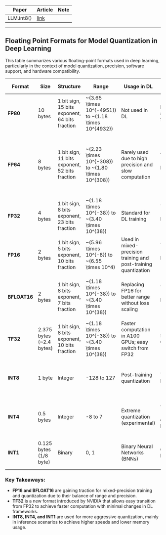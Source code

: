 

| Paper | Article | Note |
|-------|---------|------|
|LLM.int8()|[link](https://huggingface.co/blog/hf-bitsandbytes-integration)|   |



---
## Floating Point Formats for Model Quantization in Deep Learning

This table summarizes various floating-point formats used in deep learning, particularly in the context of model quantization, precision, software support, and hardware compatibility.

| Format       | Size                          | Structure                                     | Range                         | Usage in DL                                                        | Software Support                                                                 | Hardware Support                                                                      |
|--------------|-------------------------------|------------------------------------------------|-------------------------------|--------------------------------------------------------------------|-----------------------------------------------------------------------------------|----------------------------------------------------------------------------------------|
| **FP80**     | 10 bytes                      | 1 bit sign, 15 bits exponent, 64 bits fraction | ~\(3.65 \times 10^{-4951}\) to ~\(1.18 \times 10^{4932}\)   | Not used in DL                                                     | Not typically supported in DL frameworks                                          | Supported by x86 CPUs (x87 instruction subset)                                          |
| **FP64**     | 8 bytes                       | 1 bit sign, 11 bits exponent, 52 bits fraction | ~\(2.23 \times 10^{-308}\) to ~\(1.80 \times 10^{308}\)     | Rarely used due to high precision and slow computation             | TensorFlow (tf.float64), PyTorch (torch.float64)                                      | Limited support in most GPUs; better support in high-end GPUs like NVIDIA Tesla V100, A100 |
| **FP32**     | 4 bytes                       | 1 bit sign, 8 bits exponent, 23 bits fraction  | ~\(1.18 \times 10^{-38}\) to ~\(3.40 \times 10^{38}\)       | Standard for DL training                                           | TensorFlow (tf.float32), PyTorch (torch.float32)                                   | Widely supported in CPUs and GPUs (NVIDIA, AMD)                                          |
| **FP16**     | 2 bytes                       | 1 bit sign, 5 bits exponent, 10 bits fraction  | ~\(5.96 \times 10^{-8}\) to ~\(6.55 \times 10^4\)           | Used in mixed-precision training and post-training quantization    | TensorFlow (tf.float16), PyTorch (torch.float16)                                    | Supported in modern GPUs (NVIDIA RTX series)                                             |
| **BFLOAT16** | 2 bytes                       | 1 bit sign, 8 bits exponent, 7 bits fraction   | ~\(1.18 \times 10^{-38}\) to ~\(3.40 \times 10^{38}\)       | Replacing FP16 for better range without loss scaling               | TensorFlow (tf.bfloat16), PyTorch (torch.bfloat16)                                  | Supported in NVIDIA A100, Google TPU v2/v3, Intel Xeon (AVX-512 BF16)                    |
| **TF32**     | 2.375 bytes (~2.4 bytes)      | 1 bit sign, 8 bits exponent, 10 bits fraction  | ~\(1.18 \times 10^{-38}\) to ~\(3.40 \times 10^{38}\)       | Faster computation in A100 GPUs; easy switch from FP32             | Supported in CUDA 11                                                               | Supported in NVIDIA A100                                                                |
| **INT8**     | 1 byte                        | Integer                                        | -128 to 127                   | Post-training quantization                                         | TensorFlow Lite, PyTorch                                                          | Supported on most modern GPUs and specialized accelerators                              |
| **INT4**     | 0.5 bytes                     | Integer                                        | -8 to 7                       | Extreme quantization (experimental)                                | TensorFlow Lite (experimental), custom libraries                                   | Limited support, mainly in research hardware setups                                      |
| **INT1**     | 0.125 bytes (1/8 byte)        | Binary                                         | 0, 1                          | Binary Neural Networks (BNNs)                                      | Custom libraries                                                                  | Specialized hardware (e.g., FPGA, custom ASICs)                                         |

### Key Takeaways:
- **FP16 and BFLOAT16** are gaining traction for mixed-precision training and quantization due to their balance of range and precision.
- **TF32** is a new format introduced by NVIDIA that allows easy transition from FP32 to achieve faster computation with minimal changes in DL frameworks.
- **INT8, INT4, and INT1** are used for more aggressive quantization, mainly in inference scenarios to achieve higher speeds and lower memory usage.
